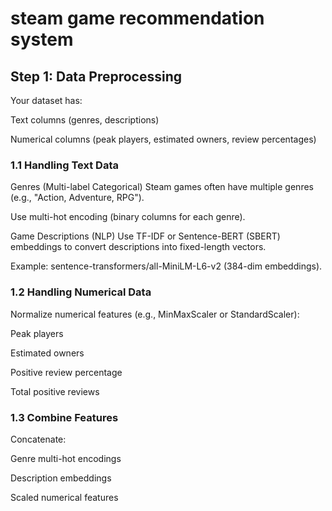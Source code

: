 # steam game recommendation system

## Step 1: Data Preprocessing
Your dataset has:

Text columns (genres, descriptions)

Numerical columns (peak players, estimated owners, review percentages)

### 1.1 Handling Text Data
Genres (Multi-label Categorical)
Steam games often have multiple genres (e.g., "Action, Adventure, RPG").

Use multi-hot encoding (binary columns for each genre).

Game Descriptions (NLP)
Use TF-IDF or Sentence-BERT (SBERT) embeddings to convert descriptions into fixed-length vectors.

Example: sentence-transformers/all-MiniLM-L6-v2 (384-dim embeddings).

### 1.2 Handling Numerical Data
Normalize numerical features (e.g., MinMaxScaler or StandardScaler):

Peak players

Estimated owners

Positive review percentage

Total positive reviews

### 1.3 Combine Features
Concatenate:

Genre multi-hot encodings

Description embeddings

Scaled numerical features
